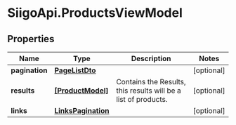 # SiigoApi.ProductsViewModel

## Properties

Name | Type | Description | Notes
------------ | ------------- | ------------- | -------------
**pagination** | [**PageListDto**](PageListDto.md) |  | [optional] 
**results** | [**[ProductModel]**](ProductModel.md) | Contains the Results, this results will be a list of products. | [optional] 
**links** | [**LinksPagination**](LinksPagination.md) |  | [optional] 


